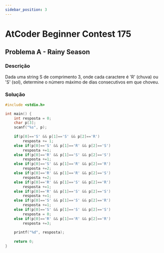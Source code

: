 ```yaml
---
sidebar_position: 3
---
```


# AtCoder Beginner Contest 175

## Problema A - Rainy Season

### Descrição
Dada uma string S de comprimento 3, onde cada caractere é 'R' (chuva) ou 'S' (sol), determine o número máximo de dias consecutivos em que choveu.

### Solução

```c
#include <stdio.h>

int main() {
    int resposta = 0;
    char p[3];
    scanf("%s", p);
    
    if(p[0]=='S' && p[1]=='S' && p[2]=='R')
        resposta += 1;
    else if(p[0]=='S' && p[1]=='R' && p[2]=='S')
        resposta +=1;
    else if(p[0]=='R' && p[1]=='S' && p[2]=='S')
        resposta +=1;
    else if(p[0]=='S' && p[1]=='R' && p[2]=='R')
        resposta +=2;
    else if(p[0]=='R' && p[1]=='R' && p[2]=='S')
        resposta +=2;
    else if(p[0]=='R' && p[1]=='S' && p[2]=='R')
        resposta +=1;
    else if(p[0]=='R' && p[1]=='S' && p[2]=='S')
        resposta +=1;
    else if(p[0]=='S' && p[1]=='S' && p[2]=='R')
        resposta +=1;
    else if(p[0]=='S' && p[1]=='S' && p[2]=='S')
        resposta = 0;
    else if(p[0]=='R' && p[1]=='R' && p[2]=='R')
        resposta +=3;
        
    printf("%d", resposta);
    
    return 0;
}
```

